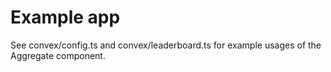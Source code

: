 # Example app

See convex/config.ts and convex/leaderboard.ts for example usages of the
Aggregate component.
